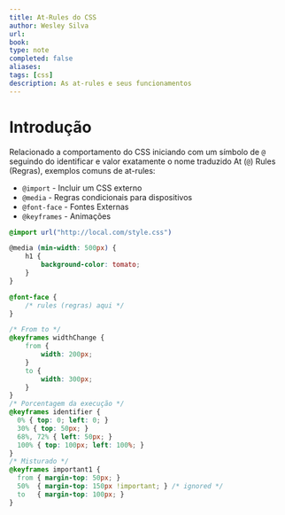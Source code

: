 ```yaml
---
title: At-Rules do CSS
author: Wesley Silva
url:
book:
type: note
completed: false
aliases:
tags: [css]
description: As at-rules e seus funcionamentos
---
```

# Introdução
Relacionado a comportamento do CSS iniciando com um símbolo de `@` seguindo do identificar e valor exatamente o nome traduzido At (`@`) Rules (Regras), exemplos comuns de at-rules:
- `@import` - Incluir um CSS externo
- `@media` - Regras condicionais para dispositivos
- `@font-face` - Fontes Externas
- `@keyframes` - Animações
```css
@import url("http://local.com/style.css")

@media (min-width: 500px) {
	h1 {
		background-color: tomato;
	}
}

@font-face {
	/* rules (regras) aqui */
}

/* From to */
@keyframes widthChange {
	from {
		width: 200px;
	}
	to {
		width: 300px;
	}
}
/* Porcentagem da execução */
@keyframes identifier {
  0% { top: 0; left: 0; }
  30% { top: 50px; }
  68%, 72% { left: 50px; }
  100% { top: 100px; left: 100%; }
}
/* Misturado */
@keyframes important1 {
  from { margin-top: 50px; }
  50%  { margin-top: 150px !important; } /* ignored */
  to   { margin-top: 100px; }
}
```

